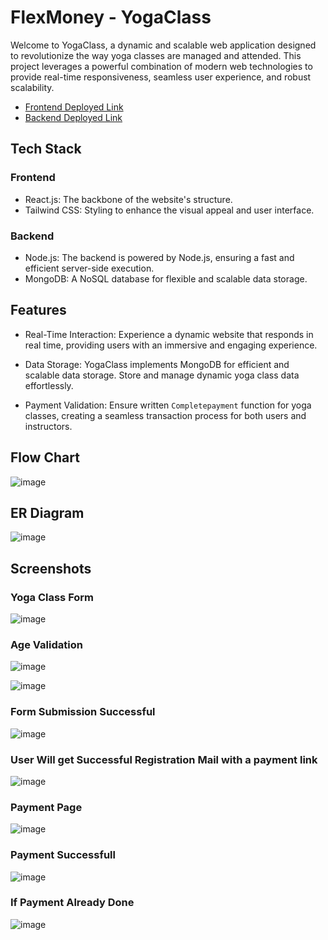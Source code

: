 # FlexMoney - YogaClass
Welcome to YogaClass, a dynamic and scalable web application designed to revolutionize the way yoga classes are managed and attended. This project leverages a powerful combination of modern web technologies to provide real-time responsiveness, seamless user experience, and robust scalability.

- [Frontend Deployed Link](https://flex-money-yogaclass.vercel.app/)
- [Backend Deployed Link](https://flexmoney-backend-79ao.onrender.com/)

## Tech Stack
### Frontend
- React.js: The backbone of the website's structure.
- Tailwind CSS: Styling to enhance the visual appeal and user interface.

### Backend
- Node.js: The backend is powered by Node.js, ensuring a fast and efficient server-side execution.
- MongoDB: A NoSQL database for flexible and scalable data storage.

## Features
- Real-Time Interaction: Experience a dynamic website that responds in real time, providing users with an immersive and engaging experience.

- Data Storage: YogaClass implements MongoDB for efficient and scalable data storage. Store and manage dynamic yoga class data effortlessly.

- Payment Validation: Ensure written `Completepayment` function for yoga classes, creating a seamless transaction process for both users and instructors.

## Flow Chart
![image](https://github.com/Pranshu321/flexMoney-Yogaclass/assets/86917304/330de21a-6e04-4a4b-999f-e1a3a43346c2)

## ER Diagram
![image](https://github.com/Pranshu321/flexMoney-Yogaclass/assets/86917304/c8b207a1-5cb7-4249-8fd0-a53e271bbf21)


## Screenshots

### Yoga Class Form
![image](https://github.com/Pranshu321/flexMoney-Yogaclass/assets/86917304/23cc8d01-986f-43bb-8108-939221d36a2c)

### Age Validation
![image](https://github.com/Pranshu321/flexMoney-Yogaclass/assets/86917304/5671cea8-afe8-4873-930a-5c83f2ab2696)

![image](https://github.com/Pranshu321/flexMoney-Yogaclass/assets/86917304/170dec4c-6234-477d-bfd5-a6f365298f2e)

### Form Submission Successful
![image](https://github.com/Pranshu321/flexMoney-Yogaclass/assets/86917304/f673cf34-5133-4fd2-bbec-75e3d5bd68e1)

### User Will get Successful Registration Mail with a payment link
![image](https://github.com/Pranshu321/flexMoney-Yogaclass/assets/86917304/cbda5e5b-5195-4221-bc98-7e436496fead)

### Payment Page
![image](https://github.com/Pranshu321/flexMoney-Yogaclass/assets/86917304/c2cb7ffb-d6d2-4efe-a733-9e5dad0da3b7)

### Payment Successfull
![image](https://github.com/Pranshu321/flexMoney-Yogaclass/assets/86917304/adc34b38-961b-470f-8be9-7536afffef10)

### If Payment Already Done
![image](https://github.com/Pranshu321/flexMoney-Yogaclass/assets/86917304/2392ce7a-827f-42fb-aa53-b4a398d328ff)
